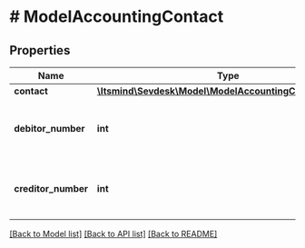 # # ModelAccountingContact

## Properties

Name | Type | Description | Notes
------------ | ------------- | ------------- | -------------
**contact** | [**\Itsmind\\Sevdesk\Model\ModelAccountingContactContact**](ModelAccountingContactContact.md) |  |
**debitor_number** | **int** | Debitor number of the accounting contact. | [optional]
**creditor_number** | **int** | Creditor number of the accounting contact. | [optional]

[[Back to Model list]](../../README.md#models) [[Back to API list]](../../README.md#endpoints) [[Back to README]](../../README.md)

